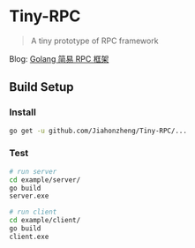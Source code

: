 # Tiny-RPC

> A tiny prototype of RPC framework

Blog: [Golang 简易 RPC 框架](https://jiahonzheng.github.io/2018/11/25/Golang%20%E7%AE%80%E6%98%93%20RPC%20%E6%A1%86%E6%9E%B6/)

## Build Setup

### Install

```bash
go get -u github.com/Jiahonzheng/Tiny-RPC/...
```

### Test

```bash
# run server
cd example/server/
go build
server.exe

# run client
cd example/client/
go build
client.exe
```
